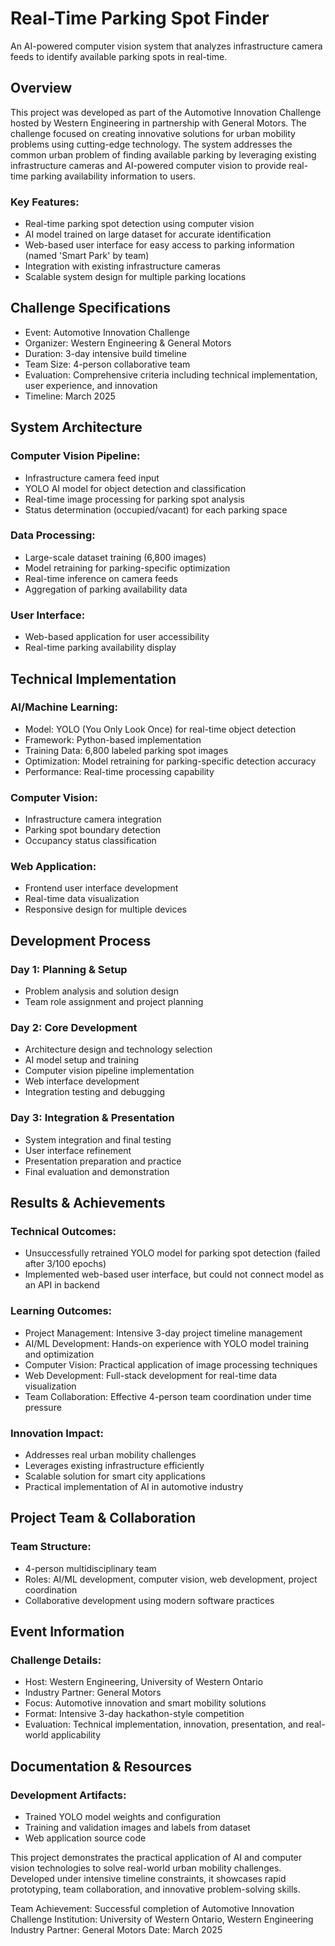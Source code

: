 # Real-Time Parking Spot Finder

An AI-powered computer vision system that analyzes infrastructure camera feeds to identify available parking spots in real-time.

## Overview
This project was developed as part of the Automotive Innovation Challenge hosted by Western Engineering in partnership with General Motors. The challenge focused on creating innovative solutions for urban mobility problems using cutting-edge technology.
The system addresses the common urban problem of finding available parking by leveraging existing infrastructure cameras and AI-powered computer vision to provide real-time parking availability information to users.

### Key Features:
- Real-time parking spot detection using computer vision
- AI model trained on large dataset for accurate identification
- Web-based user interface for easy access to parking information (named 'Smart Park' by team)
- Integration with existing infrastructure cameras
- Scalable system design for multiple parking locations

## Challenge Specifications
- Event: Automotive Innovation Challenge
- Organizer: Western Engineering & General Motors
- Duration: 3-day intensive build timeline
- Team Size: 4-person collaborative team
- Evaluation: Comprehensive criteria including technical implementation, user experience, and innovation
- Timeline: March 2025

## System Architecture
### Computer Vision Pipeline:
- Infrastructure camera feed input
- YOLO AI model for object detection and classification
- Real-time image processing for parking spot analysis
- Status determination (occupied/vacant) for each parking space
### Data Processing:
- Large-scale dataset training (6,800 images)
- Model retraining for parking-specific optimization
- Real-time inference on camera feeds
- Aggregation of parking availability data
### User Interface:
- Web-based application for user accessibility
- Real-time parking availability display

## Technical Implementation
### AI/Machine Learning:
- Model: YOLO (You Only Look Once) for real-time object detection
- Framework: Python-based implementation
- Training Data: 6,800 labeled parking spot images
- Optimization: Model retraining for parking-specific detection accuracy
- Performance: Real-time processing capability
### Computer Vision:
- Infrastructure camera integration
- Parking spot boundary detection
- Occupancy status classification
### Web Application:
- Frontend user interface development
- Real-time data visualization
- Responsive design for multiple devices

## Development Process
### Day 1: Planning & Setup
- Problem analysis and solution design
- Team role assignment and project planning
### Day 2: Core Development
- Architecture design and technology selection
- AI model setup and training
- Computer vision pipeline implementation
- Web interface development
- Integration testing and debugging
### Day 3: Integration & Presentation
- System integration and final testing
- User interface refinement
- Presentation preparation and practice
- Final evaluation and demonstration

## Results & Achievements
### Technical Outcomes:
- Unsuccessfully retrained YOLO model for parking spot detection (failed after 3/100 epochs)
- Implemented web-based user interface, but could not connect model as an API in backend
### Learning Outcomes:
- Project Management: Intensive 3-day project timeline management
- AI/ML Development: Hands-on experience with YOLO model training and optimization
- Computer Vision: Practical application of image processing techniques
- Web Development: Full-stack development for real-time data visualization
- Team Collaboration: Effective 4-person team coordination under time pressure

### Innovation Impact:
- Addresses real urban mobility challenges
- Leverages existing infrastructure efficiently
- Scalable solution for smart city applications
- Practical implementation of AI in automotive industry

## Project Team & Collaboration
### Team Structure:
- 4-person multidisciplinary team
- Roles: AI/ML development, computer vision, web development, project coordination
- Collaborative development using modern software practices

## Event Information
### Challenge Details:
- Host: Western Engineering, University of Western Ontario
- Industry Partner: General Motors
- Focus: Automotive innovation and smart mobility solutions
- Format: Intensive 3-day hackathon-style competition
- Evaluation: Technical implementation, innovation, presentation, and real-world applicability

## Documentation & Resources
### Development Artifacts:
- Trained YOLO model weights and configuration
- Training and validation images and labels from dataset
- Web application source code


This project demonstrates the practical application of AI and computer vision technologies to solve real-world urban mobility challenges. Developed under intensive timeline constraints, it showcases rapid prototyping, team collaboration, and innovative problem-solving skills.

Team Achievement: Successful completion of Automotive Innovation Challenge
Institution: University of Western Ontario, Western Engineering
Industry Partner: General Motors
Date: March 2025

